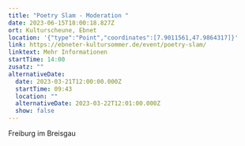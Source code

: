 ```yaml
---
title: "Poetry Slam - Moderation "
date: 2023-06-15T18:00:18.827Z
ort: Kulturscheune, Ebnet
location: '{"type":"Point","coordinates":[7.9011561,47.9864317]}'
link: https://ebneter-kultursommer.de/event/poetry-slam/
linktext: Mehr Informationen
startTime: 14:00
zusatz: ""
alternativeDate:
  date: 2023-03-21T12:00:00.000Z
  startTime: 09:43
  location: ""
  alternativeDate: 2023-03-22T12:01:00.000Z
  show: false
---
```

F﻿reiburg im Breisgau